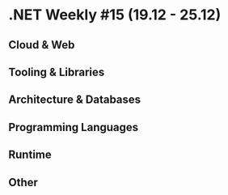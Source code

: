 # .NET Weekly #15 (19.12 - 25.12)

## Cloud & Web

## Tooling & Libraries

## Architecture & Databases

## Programming Languages

## Runtime

## Other
